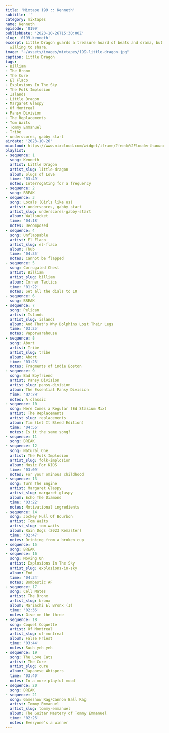 ```yaml
---
title: 'Mixtape 199 :: Kenneth'
subtitle: ''
category: mixtapes
name: Kenneth
episode: '0199'
publishDate: '2023-10-26T15:30:00Z'
slug: '0199-kenneth'
excerpt: Little Dragon guards a treasure hoard of beats and drama, but they are quite
  willing to share.
image: "~/assets/images/mixtapes/199-little-dragon.jpg"
caption: Little Dragon
tags:
- Billiam
- The Bronx
- The Cure
- El Flaco
- Explosions In The Sky
- The Folk Implosion
- Islands
- Little Dragon
- Margaret Glaspy
- Of Montreal
- Pansy Division
- The Replacements
- Tom Waits
- Tommy Emmanuel
- Tribe
- underscores, gabby start
airdate: '2023-10-26'
mixcloud: https://www.mixcloud.com/widget/iframe/?feed=%2Flouderthanwar%2Fthe-mixtape-199-kenneth-2023-10-26%2F&hide_artwork=1&hide_cover=1
playlist:
- sequence: 1
  song: Kenneth
  artist: Little Dragon
  artist_slug: little-dragon
  album: Slugs of Love
  time: '03:49'
  notes: Interrogating for a frequency
- sequence: 2
  song: BREAK
- sequence: 3
  song: Locals (Girls like us)
  artist: underscores, gabby start
  artist_slug: underscores-gabby-start
  album: Wallsocket
  time: '04:18'
  notes: Decomposed
- sequence: 4
  song: Unflappable
  artist: El Flaco
  artist_slug: el-flaco
  album: Thub
  time: '04:35'
  notes: Cannot be flapped
- sequence: 5
  song: Corrugated Chest
  artist: Billiam
  artist_slug: billiam
  album: Corner Tactics
  time: '01:22'
  notes: Set all the dials to 10
- sequence: 6
  song: BREAK
- sequence: 7
  song: Pelican
  artist: Islands
  artist_slug: islands
  album: And That's Why Dolphins Lost Their Legs
  time: '03:25'
  notes: Vaporwarehouse
- sequence: 8
  song: Abort
  artist: Tribe
  artist_slug: tribe
  album: Abort
  time: '03:23'
  notes: Fragments of indie Boston
- sequence: 9
  song: Bad Boyfriend
  artist: Pansy Division
  artist_slug: pansy-division
  album: The Essential Pansy Division
  time: '02:29'
  notes: A classic
- sequence: 10
  song: Here Comes a Regular (Ed Stasium Mix)
  artist: The Replacements
  artist_slug: replacements
  album: Tim (Let It Bleed Edition)
  time: '04:56'
  notes: Is it the same song?
- sequence: 11
  song: BREAK
- sequence: 12
  song: Natural One
  artist: The Folk Implosion
  artist_slug: folk-implosion
  album: Music For KIDS
  time: '03:09'
  notes: For your ominous childhood
- sequence: 13
  song: Turn The Engine
  artist: Margaret Glaspy
  artist_slug: margaret-glaspy
  album: Echo The Diamond
  time: '03:22'
  notes: Motivational ingredients
- sequence: 14
  song: Jockey Full Of Bourbon
  artist: Tom Waits
  artist_slug: tom-waits
  album: Rain Dogs (2023 Remaster)
  time: '02:47'
  notes: Drinking from a broken cup
- sequence: 15
  song: BREAK
- sequence: 16
  song: Moving On
  artist: Explosions In The Sky
  artist_slug: explosions-in-sky
  album: End
  time: '04:34'
  notes: Bombastic AF
- sequence: 17
  song: Cell Mates
  artist: The Bronx
  artist_slug: bronx
  album: Mariachi El Bronx (I)
  time: '02:36'
  notes: Give me the three
- sequence: 18
  song: Coquet Coquette
  artist: Of Montreal
  artist_slug: of-montreal
  album: False Priest
  time: '03:44'
  notes: Such yeh yeh
- sequence: 19
  song: The Love Cats
  artist: The Cure
  artist_slug: cure
  album: Japanese Whispers
  time: '03:40'
  notes: In a more playful mood
- sequence: 20
  song: BREAK
- sequence: 21
  song: Gameshow Rag/Cannon Ball Rag
  artist: Tommy Emmanuel
  artist_slug: tommy-emmanuel
  album: The Guitar Mastery of Tommy Emmanuel
  time: '02:26'
  notes: Everyone’s a winner
---
```


